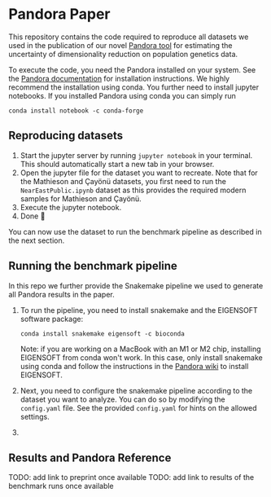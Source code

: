 # Pandora Paper
This repository contains the code required to reproduce all datasets we used in the publication of our novel [Pandora tool](https://github.com/tschuelia/Pandora.git) for estimating the uncertainty of dimensionality reduction on population genetics data.

To execute the code, you need the Pandora installed on your system. See the [Pandora documentation](https://pandorageno.readthedocs.io/) for installation instructions.
We highly recommend the installation using conda.
You further need to install jupyter notebooks. If you installed Pandora using conda you can simply run 
```
conda install notebook -c conda-forge
```

## Reproducing datasets
1. Start the jupyter server by running `jupyter notebook` in your terminal. This should automatically start a new tab in your browser.
2. Open the jupyter file for the dataset you want to recreate. Note that for the Mathieson and Çayönü datasets, you first need to run the `NearEastPublic.ipynb` dataset as this provides the required modern samples for Mathieson and Çayönü.
3. Execute the jupyter notebook.
4. Done 🙂

You can now use the dataset to run the benchmark pipeline as described in the next section.

## Running the benchmark pipeline
In this repo we further provide the Snakemake pipeline we used to generate all Pandora results in the paper.

1. To run the pipeline, you need to install snakemake and the EIGENSOFT software package:
    ```
    conda install snakemake eigensoft -c bioconda
    ```
   
    Note: if you are working on a MacBook with an M1 or M2 chip, installing EIGENSOFT from conda won't work. 
    In this case, only install snakemake using conda and follow the instructions in the [Pandora wiki](https://pandorageno.readthedocs.io/en/latest/install.html#installing-eigensoft-on-macbooks-with-m1-m2-chips) to install EIGENSOFT.

2. Next, you need to configure the snakemake pipeline according to the dataset you want to analyze. You can do so by modifying the `config.yaml` file. See the provided `config.yaml` for hints on the allowed settings.
3. 




## Results and Pandora Reference
TODO: add link to preprint once available
TODO: add link to results of the benchmark runs once available
